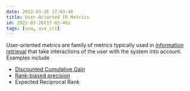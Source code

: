 ```yaml
---
date: 2022-03-26 17:03:48
title: User-Oriented IR Metrics
id: 2022-03-26t17-03-48z
tags: [uva, uva_ir1]
---
```


User-oriented metrics are family of metrics typically used in
[information retrieval](./2022-03-26t12-31-28z.md) that take interactions of the
user with the system into account. Examples include

- [Discounted Cumulative Gain](./2022-03-26t18-05-08z.md)
- [Rank-biased precision](./2022-03-26t20-07-26z.md)
- Expected Reciprocal Rank
